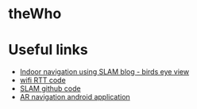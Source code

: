 # theWho

# Useful links
- [Indoor navigation using SLAM blog - birds eye view](https://community.arm.com/developer/tools-software/graphics/b/blog/posts/indoor-real-time-navigation-with-slam-on-your-mobile)
- [wifi RTT code](https://github.com/darryncampbell/WiFi-RTT-Trilateration)
- [SLAM github code](https://github.com/sorianog/indoor-nav-arcore)
- [AR navigation android application](https://github.com/nesseratious/AR-Navigation)
